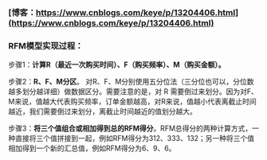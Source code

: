 
### [博客：https://www.cnblogs.com/keye/p/13204406.html](https://www.cnblogs.com/keye/p/13204406.html)

### RFM模型实现过程：
步骤1：**计算R（最近一次购买时间）、F（购买频率）、M（购买金额）。**  

步骤2：**R、F、M分区**。 对R、F、M分别使用五分位法（三分位也可以，分位数越多划分越详细）做数据区分。需要注意的是，对 R 需要倒过来划分。因为对F、M来说，值越大代表购买频率，订单金额越高，对R来说，值越小代表离截止时间越近，我们需要倒过来划分，离截止时间越近的值划分越大。  

步骤3：**将三个值组合或相加得到总的RFM得分**。RFM总得分的两种计算方式，一种直接将三个值拼接到一起，例如RFM得分为312、333、132；另一种将三个值相加得到一个新的汇总值，例如RFM得分为6、9、6。  
